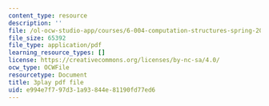 ```yaml
---
content_type: resource
description: ''
file: /ol-ocw-studio-app/courses/6-004-computation-structures-spring-2017/e994e7f797d31a93844e81190fd77ed6_q38KAGAKORk.pdf
file_size: 65392
file_type: application/pdf
learning_resource_types: []
license: https://creativecommons.org/licenses/by-nc-sa/4.0/
ocw_type: OCWFile
resourcetype: Document
title: 3play pdf file
uid: e994e7f7-97d3-1a93-844e-81190fd77ed6
---
```

